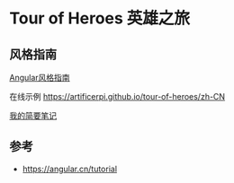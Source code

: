 # Tour of Heroes 英雄之旅

## 风格指南

[Angular风格指南](https://angular.cn/guide/styleguide)

在线示例 https://artificerpi.github.io/tour-of-heroes/zh-CN

[我的简要笔记](docs/README-zh.md)

## 参考
* https://angular.cn/tutorial
